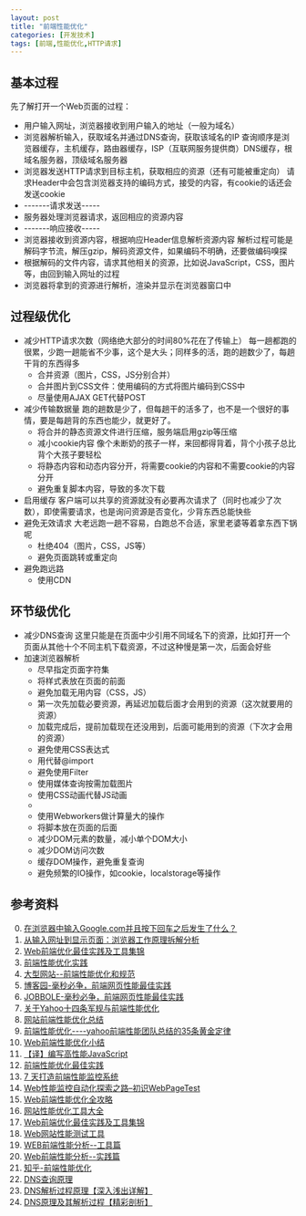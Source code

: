 ```yaml
---
layout: post
title: "前端性能优化"
categories: [开发技术]
tags: [前端,性能优化,HTTP请求]
---
```


## 基本过程
先了解打开一个Web页面的过程：

+ 用户输入网址，浏览器接收到用户输入的地址（一般为域名）
+ 浏览器解析输入，获取域名并通过DNS查询，获取该域名的IP
  查询顺序是浏览器缓存，主机缓存，路由器缓存，ISP（互联网服务提供商）DNS缓存，根域名服务器，顶级域名服务器
+ 浏览器发送HTTP请求到目标主机，获取相应的资源（还有可能被重定向）
  请求Header中会包含浏览器支持的编码方式，接受的内容，有cookie的话还会发送cookie
+ -------请求发送-----
+ 服务器处理浏览器请求，返回相应的资源内容
+ -------响应接收-----
+ 浏览器接收到资源内容，根据响应Header信息解析资源内容
  解析过程可能是解码字节流，解压gzip，解码资源文件，如果编码不明确，还要做编码嗅探
+ 根据解码的文件内容，请求其他相关的资源，比如说JavaScript，CSS，图片等，由回到输入网址的过程
+ 浏览器将拿到的资源进行解析，渲染并显示在浏览器窗口中



## 过程级优化
+ 减少HTTP请求次数（网络绝大部分的时间80%花在了传输上）
  每一趟都跑的很累，少跑一趟能省不少事，这个是大头；同样多的活，跑的趟数少了，每趟干背的东西得多
  + 合并资源（图片，CSS，JS分别合并）
  + 合并图片到CSS文件：使用编码的方式将图片编码到CSS中
  + 尽量使用AJAX GET代替POST
+ 减少传输数据量
  跑的趟数是少了，但每趟干的活多了，也不是一个很好的事情，要是每趟背的东西也能少，就更好了。
  + 将合并的静态资源文件进行压缩，服务端启用gzip等压缩
  + 减小cookie内容
    像个未断奶的孩子一样，来回都得背着，背个小孩子总比背个大孩子要轻松
  + 将静态内容和动态内容分开，将需要cookie的内容和不需要cookie的内容分开
  + 避免重复脚本内容，导致的多次下载
+ 启用缓存
  客户端可以共享的资源就没有必要再次请求了（同时也减少了次数），即使需要请求，也是询问资源是否变化，少背东西总能快些
+ 避免无效请求
  大老远跑一趟不容易，白跑总不合适，家里老婆等着拿东西下锅呢
  + 杜绝404（图片，CSS，JS等）
  + 避免页面跳转或重定向  
+ 避免跑远路
  + 使用CDN

## 环节级优化
+ 减少DNS查询
  这里只能是在页面中少引用不同域名下的资源，比如打开一个页面从其他十个不同主机下载资源，不过这种慢是第一次，后面会好些
+ 加速浏览器解析
  + 尽早指定页面字符集
  + 将样式表放在页面的前面
  + 避免加载无用内容（CSS，JS）
  + 第一次先加载必要资源，再延迟加载后面才会用到的资源（这次就要用的资源）
  + 加载完成后，提前加载现在还没用到，后面可能用到的资源（下次才会用的资源）
  + 避免使用CSS表达式
  + 用<link>代替@import
  + 避免使用Filter
  + 使用媒体查询按需加载图片
  + 使用CSS动画代替JS动画
  + 
  + 使用Webworkers做计算量大的操作
  + 将脚本放在页面的后面
  + 减少DOM元素的数量，减小单个DOM大小
  + 减少DOM访问次数
  + 缓存DOM操作，避免重复查询
  + 避免频繁的IO操作，如cookie，localstorage等操作


## 参考资料
0. [在浏览器中输入Google.com并且按下回车之后发生了什么？](http://kb.cnblogs.com/page/516964/)
0. [从输入网址到显示页面：浏览器工作原理拆解分析][20]
0. [Web前端优化最佳实践及工具集锦](http://www.csdn.net/article/2013-09-23/2817020-web-performance-optimization)
0. [前端性能优化实践][2]
1. [大型网站--前端性能优化和规范][8]
1. [博客园-毫秒必争，前端网页性能最佳实践][4]
2. [JOBBOLE-毫秒必争，前端网页性能最佳实践][5]
3. [关于Yahoo十四条军规与前端性能优化][10]
3. [网站前端性能优化总结][9]
4. [前端性能优化----yahoo前端性能团队总结的35条黄金定律][13]
5. [Web前端性能优化小结][14]
4. [【译】编写高性能JavaScript][11]
5. [前端性能优化最佳实践][12]
6. [7 天打造前端性能监控系统][15]
7. [Web性能监控自动化探索之路–初识WebPageTest][19]
3. [Web前端性能优化全攻略][7]
4. [网站性能优化工具大全][16]
5. [Web前端优化最佳实践及工具集锦][23]
5. [Web网站性能测试工具][17]
0. [WEB前端性能分析--工具篇][0]
1. [Web前端性能分析--实践篇][1]
2. [知乎-前端性能优化][3]
3. [DNS查询原理][18]
4. [DNS解析过程原理【深入浅出详解】][21]
5. [DNS原理及其解析过程【精彩剖析】][22]


[0]: http://blog.csdn.net/five3/article/details/7686376 "WEB前端性能分析--工具篇"
[1]: http://blog.csdn.net/five3/article/details/7688298 "Web前端性能分析--实践篇"
[2]: http://my.oschina.net/felumanman/blog/266096 "前端性能优化实践"
[3]: http://www.zhihu.com/topic/19583739 "知乎-前端性能优化"
[4]: http://www.cnblogs.com/developersupport/p/webpage-performance-best-practices.html "毫秒必争，前端网页性能最佳实践"
[5]: http://blog.jobbole.com/48746/ "毫秒必争，前端网页性能最佳实践"
[6]: http://www.w3cfuns.com/article-1283-1.html "前端性能优化的14个规则，学会就偷着乐"
[7]: http://www.poluoluo.com/jzxy/200912/75133.html "Web前端性能优化全攻略"
[8]: http://www.cnblogs.com/and/p/3390676.html "大型网站--前端性能优化和规范"
[9]: http://www.open-open.com/news/view/9902b7 "网站前端性能优化总结"
[10]: http://segmentfault.com/a/1190000000656717 "关于Yahoo十四条军规与前端性能优化"
[11]: http://www.alloyteam.com/2012/11/performance-writing-efficient-javascript/ "【译】编写高性能JavaScript"
[12]: http://www.iteye.com/magazines/116-Web-Front-Performance-Best-Practice "前端性能优化最佳实践"
[13]: http://www.cnblogs.com/lei2007/archive/2013/08/16/3262897.html "前端性能优化----yahoo前端性能团队总结的35条黄金定律"
[14]: http://www.cnblogs.com/mofish/archive/2010/10/12/1849041.html "Web前端性能优化小结"
[15]: http://fex.baidu.com/blog/2014/05/build-performance-monitor-in-7-days/ "7 天打造前端性能监控系统"
[16]: http://www.qianduan.net/website-performance-optimization-tool.html "网站性能优化工具大全"
[17]: http://www.williamlong.info/archives/1291.html "Web网站性能测试工具"
[18]: http://www.cnblogs.com/yd1227/archive/2010/02/10/1667333.html "DNS查询原理"
[19]: http://www.51testing.com/html/15/n-1360715.html "Web性能监控自动化探索之路–初识WebPageTest"
[20]: http://developer.51cto.com/art/201007/209634_all.htm "从输入网址到显示页面：浏览器工作原理拆解分析"
[21]: http://www.ecdoer.com/post/dns.html "DNS解析过程原理【深入浅出详解】"
[22]: http://369369.blog.51cto.com/319630/812889 "DNS原理及其解析过程【精彩剖析】"
[23]: http://www.csdn.net/article/2013-09-23/2817020-web-performance-optimization "Web前端优化最佳实践及工具集锦"